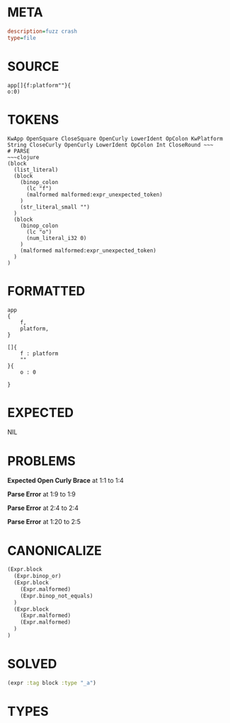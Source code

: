 # META
~~~ini
description=fuzz crash
type=file
~~~
# SOURCE
~~~roc
app[]{f:platform""}{
o:0)
~~~
# TOKENS
~~~text
KwApp OpenSquare CloseSquare OpenCurly LowerIdent OpColon KwPlatform String CloseCurly OpenCurly LowerIdent OpColon Int CloseRound ~~~
# PARSE
~~~clojure
(block
  (list_literal)
  (block
    (binop_colon
      (lc "f")
      (malformed malformed:expr_unexpected_token)
    )
    (str_literal_small "")
  )
  (block
    (binop_colon
      (lc "o")
      (num_literal_i32 0)
    )
    (malformed malformed:expr_unexpected_token)
  )
)
~~~
# FORMATTED
~~~roc
app
{
	f,
	platform,
}

[]{
	f : platform
	""
}{
	o : 0
	
}
~~~
# EXPECTED
NIL
# PROBLEMS
**Expected Open Curly Brace**
at 1:1 to 1:4

**Parse Error**
at 1:9 to 1:9

**Parse Error**
at 2:4 to 2:4

**Parse Error**
at 1:20 to 2:5

# CANONICALIZE
~~~clojure
(Expr.block
  (Expr.binop_or)
  (Expr.block
    (Expr.malformed)
    (Expr.binop_not_equals)
  )
  (Expr.block
    (Expr.malformed)
    (Expr.malformed)
  )
)
~~~
# SOLVED
~~~clojure
(expr :tag block :type "_a")
~~~
# TYPES
~~~roc
~~~
